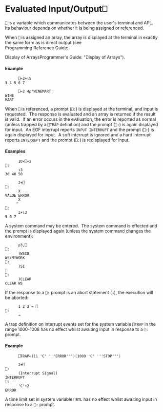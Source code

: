 




<h1 class="heading"><span class="name">Evaluated Input/Output</span><span class="command">⎕</span></h1>

`⎕` is a variable which communicates between the user's terminal and APL.  Its behaviour depends on whether it is being assigned or referenced.


When `⎕` is assigned an array, the array is displayed at the terminal in exactly the same form as is direct output (see  
Programming Reference Guide: 

Display of ArraysProgrammer's Guide: "Display of Arrays").


#### Example
```apl
      ⎕←2+⍳5
3 4 5 6 7
 
      ⎕←2 4⍴'WINEMART'
WINE
MART
```


When `⎕` is referenced, a prompt (`⎕:`) is displayed at the terminal, and input is requested.  The response is evaluated and an array is returned if the result is valid.  If an error occurs in the evaluation, the error is reported as normal (unless trapped by a `⎕TRAP` definition) and the prompt (`⎕:`) is again displayed for input.  An EOF interrupt reports `INPUT INTERRUPT` and the prompt (`⎕:`) is again displayed for input.  A soft interrupt is ignored and a hard interrupt reports `INTERRUPT` and the prompt (`⎕:`) is redisplayed for input.

#### Examples
```apl
      10×⎕+2
⎕:
      ⍳3
30 40 50
 
      2+⎕
⎕:
      X
VALUE ERROR
      X
     ^
⎕:
      2+⍳3
5 6 7
```



A system command may be entered.  The system command is effected and the prompt is displayed again (unless the system command changes the environment):
```apl
      ⍴3,⎕
⎕:
      )WSID
WS/MYWORK
⎕:
      )SI
⎕
⎕:
      )CLEAR
CLEAR WS
```




If the response to a `⎕:` prompt is an abort statement (`→`), the execution will be aborted:
```apl
      1 2 3 = ⎕
⎕:
      →
```



A trap definition on interrupt events set for the system variable `⎕TRAP` in the range 1000-1008 has no effect whilst awaiting input in response to a `⎕:` prompt.

#### Example
```apl
      ⎕TRAP←(11 'C' '''ERROR''')(1000 'C' '''STOP''')
 
      2+⎕
⎕:
      (Interrupt Signal)
INTERRUPT
⎕:
      'C'+2
ERROR
```


A time limit set in system variable `⎕RTL` has no effect whilst awaiting input in response to a `⎕:` prompt.


